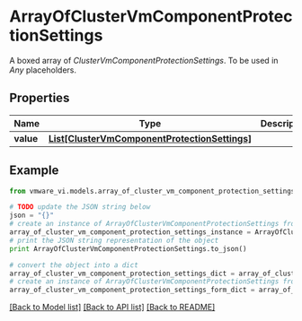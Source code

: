 # ArrayOfClusterVmComponentProtectionSettings

A boxed array of *ClusterVmComponentProtectionSettings*. To be used in *Any* placeholders. 

## Properties
Name | Type | Description | Notes
------------ | ------------- | ------------- | -------------
**value** | [**List[ClusterVmComponentProtectionSettings]**](ClusterVmComponentProtectionSettings.md) |  | 

## Example

```python
from vmware_vi.models.array_of_cluster_vm_component_protection_settings import ArrayOfClusterVmComponentProtectionSettings

# TODO update the JSON string below
json = "{}"
# create an instance of ArrayOfClusterVmComponentProtectionSettings from a JSON string
array_of_cluster_vm_component_protection_settings_instance = ArrayOfClusterVmComponentProtectionSettings.from_json(json)
# print the JSON string representation of the object
print ArrayOfClusterVmComponentProtectionSettings.to_json()

# convert the object into a dict
array_of_cluster_vm_component_protection_settings_dict = array_of_cluster_vm_component_protection_settings_instance.to_dict()
# create an instance of ArrayOfClusterVmComponentProtectionSettings from a dict
array_of_cluster_vm_component_protection_settings_form_dict = array_of_cluster_vm_component_protection_settings.from_dict(array_of_cluster_vm_component_protection_settings_dict)
```
[[Back to Model list]](../README.md#documentation-for-models) [[Back to API list]](../README.md#documentation-for-api-endpoints) [[Back to README]](../README.md)


